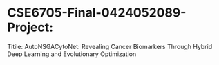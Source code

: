 # CSE6705-Final-0424052089-Project:
Titile: AutoNSGACytoNet: Revealing Cancer Biomarkers
Through Hybrid Deep Learning and Evolutionary Optimization

